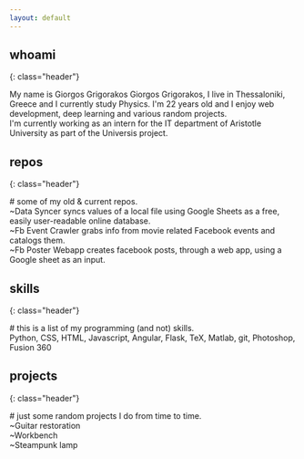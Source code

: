 ```yaml
---
layout: default
---
```


## whoami
{: class="header"}

My name is Giorgos Grigorakos <span class="highlight">Giorgos Grigorakos</span>, I live in Thessaloniki, Greece and I currently study <span class="highlight">Physics</span>.
I'm 22 years old and I enjoy web development, deep learning and various random projects.  
I'm currently working as an intern for the IT department of Aristotle University as part of the  <span class="links">Universis</span> project.  

## repos 
{: class="header"}

<span class="underlines">\# some of my old & current repos. </span>   
~<span class="links">Data Syncer</span> syncs values of a local file using Google Sheets as a free, easily user-readable online database.  
~<span class="links">Fb Event Crawler</span> grabs info from movie related Facebook events and catalogs them.  
~<span class="links">Fb Poster Webapp</span> creates facebook posts, through a web app, using a Google sheet as an input.  

## skills
{: class="header"}

<span class="underlines">\# this is a list of my programming (and not) skills.</span>   
Python, CSS, HTML, Javascript, Angular, Flask, TeX, Matlab, git, Photoshop, Fusion 360  

## projects
{: class="header"}

<span class="underlines"># just some random projects I do from time to time.</span>  
~<span class="links">Guitar restoration</span>  
~<span class="links">Workbench</span>  
~<span class="links">Steampunk lamp</span>  